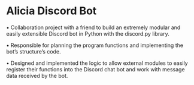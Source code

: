 # Alicia Discord Bot

•	Collaboration project with a friend to build an extremely modular and easily extensible Discord bot in Python with the discord.py library.

•	Responsible for planning the program functions and implementing the bot’s structure’s code. 

•	Designed and implemented the logic to allow external modules to easily register their functions into the Discord chat bot and work with message data received by the bot. 
